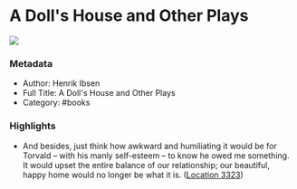 # A Doll's House and Other Plays

![](https://images-na.ssl-images-amazon.com/images/I/41GiXyL-0vL._SL200_.jpg)

### Metadata

- Author: Henrik Ibsen
- Full Title: A Doll's House and Other Plays
- Category: #books

### Highlights

- And besides, just think how awkward and humiliating it would be for Torvald – with his manly self-esteem – to know he owed me something. It would upset the entire balance of our relationship; our beautiful, happy home would no longer be what it is. ([Location 3323](https://readwise.io/to_kindle?action=open&asin=B01A6CSJ7M&location=3323))
